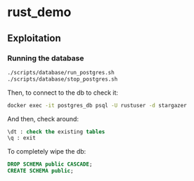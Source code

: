 # rust_demo

## Exploitation

### Running the database

```sh
./scripts/database/run_postgres.sh
./scripts/database/stop_postgres.sh
```

Then, to connect to the db to check it:

```sh
docker exec -it postgres_db psql -U rustuser -d stargazer
```

And then, check around:

```sql
\dt : check the existing tables
\q : exit
```

To completely wipe the db:

```sql
DROP SCHEMA public CASCADE;
CREATE SCHEMA public;
```

